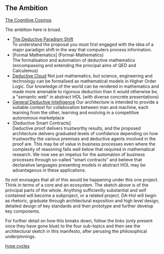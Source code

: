 
## The Ambition

[The Cognitive Cosmos](The-Cognitive-Cosmos)

The ambition here is broad.

- [The Deductive Paradigm Shift](The-Deductive-Paradigm-Shift)  
To understand the proposal you must first engaged with the idea of a major paradigm shift in the way that computers process information.
- [Formal Mathematics] (Formal-Mathematics)  
The formalisation and automation of deductive mathematics
(encompassing and extending the principal aims of QED and Calculemus)
- [Deductive Cloud](Deductive-Cloud)
Not just mathematics, but science, engineering and technology can be formalised as mathematical models in Higher Order Logic.
Our knowledge of the world can be rendered in mathematics and made more amenable to rigorous deduction than it would otherwise be, a "semantic web" in abstract HOL (with diverse concrete presentations)
- [General Deductive Intelligence](General-Deductive-Intelligence)
Our architecture is intended to provide a suitable context for collaboration between man and machine, each learning from the other, learning and evolving in a competitive autonomous marketplace
- [Deductive Smart Contracts]  
Deductive proof delivers trustworthy results, and the proposed architecture delivers graduated levels of confidence depending on how trustworthy the various premises and deductive agents involved in the proof are.
This may be of value in business processes even where the complexity of reasoning falls well below that required in mathematical research.
We now see an impetus for the automation of business processes through so-called "smart contracts" and believe that declarative languages presenting models in abstract HOL may be advantageous in these applications.

Its not envisages that all of this would be happening under this one project.
Think in terms of a core and an ecosystem.
The sketch above is of the principal parts of the whole.
Anything sufficiently substantial and self contained will become a subproject, or a related project.
DA-Hol will begin as rhetoric, graduate through architectural exposition and high level design, detailed design of key standards and then prototype and further develop key components.

For further detail on how this breaks down, follow the links (only present once they have gone blue) to the four sub-topics and then see the architectural sketch in this manifesto, after perusing the philosophical underpinnings.

[hype cycles](hype-cycles)





